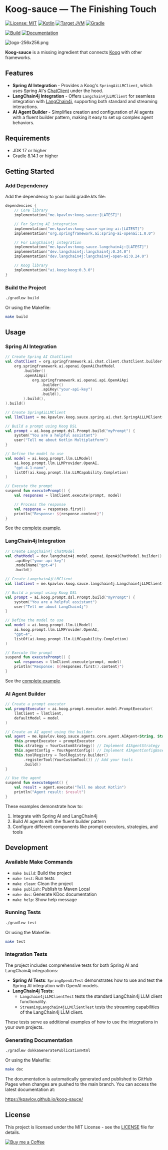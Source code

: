 # Koog-sauce — The Finishing Touch

[![License: MIT](https://img.shields.io/badge/License-MIT-yellow.svg)](https://opensource.org/licenses/MIT)
[![Kotlin](https://img.shields.io/badge/kotlin-2.2.0-blue.svg?logo=kotlin)](https://kotlinlang.org)
[![Target JVM](https://img.shields.io/badge/Target%20JVM-17-green.svg)](https://jdk.java.net/17/)
[![Gradle](https://img.shields.io/badge/Gradle-8.14.3-green.svg)](https://gradle.org)

[![Build](https://github.com/kpavlov/koog-sauce/actions/workflows/build.yml/badge.svg)](https://github.com/kpavlov/koog-sauce/actions/workflows/build.yml?branch=main)
[![Documentation](https://img.shields.io/badge/Documentation-KDoc-blue)](https://kpavlov.github.io/koog-sauce/)

![logo-256x256.png](docs/logo-256x256.png)

**Koog-sauce** is a missing ingredient that connects [Koog](https://github.com/JetBrains/koog) with other frameworks.

## Features

- **Spring AI Integration** - Provides a Koog's `SpringAiLLMClient`, which uses Spring AI's [ChatClient](https://docs.spring.io/spring-ai/reference/api/chatclient.html) under the hood.
- **LangChain4j Integration** - Offers `Langchain4jLLMClient` for seamless integration with [LangChain4j](https://github.com/langchain4j/langchain4j), supporting both standard and streaming interactions.
- **AI Agent Builder** - Simplifies creation and configuration of AI agents with a fluent builder pattern, making it easy to set up complex agent behaviors.

## Requirements

- JDK 17 or higher
- Gradle 8.14.1 or higher

## Getting Started

### Add Dependency

Add the dependency to your build.gradle.kts file:

```kotlin
dependencies {
    // Core library
    implementation("me.kpavlov:koog-sauce:[LATEST]")

    // For Spring AI integration
    implementation("me.kpavlov:koog-sauce-spring-ai:[LATEST]")
    implementation("org.springframework.ai:spring-ai-openai:1.0.0")

    // For LangChain4j integration
    implementation("me.kpavlov:koog-sauce-langchain4j:[LATEST]")
    implementation("dev.langchain4j:langchain4j:0.24.0")
    implementation("dev.langchain4j:langchain4j-open-ai:0.24.0")

    // Koog library
    implementation("ai.koog:koog:0.3.0")
}
```

### Build the Project

```bash
./gradlew build
```

Or using the Makefile:

```bash
make build
```

## Usage

### Spring AI Integration

```kotlin
// Create Spring AI ChatClient
val chatClient = org.springframework.ai.chat.client.ChatClient.builder(
    org.springframework.ai.openai.OpenAiChatModel
        .builder()
        .openAiApi(
            org.springframework.ai.openai.api.OpenAiApi
                .builder()
                .apiKey("your-api-key")
                .build(),
        ).build(),
).build()

// Create SpringAiLLMClient
val llmClient = me.kpavlov.koog.sauce.spring.ai.chat.SpringAiLLMClient(chatClient)

// Build a prompt using Koog DSL
val prompt = ai.koog.prompt.dsl.Prompt.build("myPrompt") {
    system("You are a helpful assistant")
    user("Tell me about Kotlin Multiplatform")
}

// Define the model to use
val model = ai.koog.prompt.llm.LLModel(
    ai.koog.prompt.llm.LLMProvider.OpenAI, 
    "gpt-4.1-nano", 
    listOf(ai.koog.prompt.llm.LLMCapability.Completion)
)

// Execute the prompt
suspend fun executePrompt() {
    val responses = llmClient.execute(prompt, model)

    // Process the response
    val response = responses.first()
    println("Response: ${response.content}")
}
```

See the [complete example](examples/src/main/kotlin/me/kpavlov/koog/sauce/examples/SpringAiExample.kt).

### LangChain4j Integration

```kotlin
// Create LangChain4j ChatModel
val chatModel = dev.langchain4j.model.openai.OpenAiChatModel.builder()
    .apiKey("your-api-key")
    .modelName("gpt-4")
    .build()

// Create Langchain4jLLMClient
val llmClient = me.kpavlov.koog.sauce.langchain4j.Langchain4jLLMClient(chatModel = chatModel)

// Build a prompt using Koog DSL
val prompt = ai.koog.prompt.dsl.Prompt.build("myPrompt") {
    system("You are a helpful assistant")
    user("Tell me about LangChain4j")
}

// Define the model to use
val model = ai.koog.prompt.llm.LLModel(
    ai.koog.prompt.llm.LLMProvider.OpenAI, 
    "gpt-4", 
    listOf(ai.koog.prompt.llm.LLMCapability.Completion)
)

// Execute the prompt
suspend fun executePrompt() {
    val responses = llmClient.execute(prompt, model)
    println("Response: ${responses.first().content}")
}
```

See the [complete example](examples/src/main/kotlin/me/kpavlov/koog/sauce/examples/LangChain4jAIAgentExample.kt).   


### AI Agent Builder

```kotlin
// Create a prompt executor
val promptExecutor = ai.koog.prompt.executor.model.PromptExecutor(
    llmClient = llmClient,
    defaultModel = model
)

// Create an AI agent using the builder
val agent = me.kpavlov.koog.sauce.agents.core.agent.AIAgent<String, String> {
    this.promptExecutor = promptExecutor
    this.strategy = YourCustomStrategy() // Implement AIAgentStrategy
    this.agentConfig = YourAgentConfig() // Implement AIAgentConfigBase
    this.toolRegistry = ToolRegistry.builder()
        .registerTool(YourCustomTool()) // Add your tools
        .build()
}

// Use the agent
suspend fun executeAgent() {
    val result = agent.execute("Tell me about Kotlin")
    println("Agent result: $result")
}
```

These examples demonstrate how to:
1. Integrate with Spring AI and LangChain4j
2. Build AI agents with the fluent builder pattern
3. Configure different components like prompt executors, strategies, and tools

## Development

### Available Make Commands

- `make build`: Build the project
- `make test`: Run tests
- `make clean`: Clean the project
- `make publish`: Publish to Maven Local
- `make doc`: Generate KDoc documentation
- `make help`: Show help message

### Running Tests

```bash
./gradlew test
```

Or using the Makefile:

```bash
make test
```

### Integration Tests

The project includes comprehensive tests for both Spring AI and LangChain4j integrations:

- **Spring AI Tests**: `SpringOpenAiTest` demonstrates how to use and test the Spring AI integration with OpenAI models.
- **LangChain4j Tests**: 
  - `Langchain4jLLMClientTest` tests the standard LangChain4j LLM client functionality.
  - `StreamingLangchain4jLLMClientTest` tests the streaming capabilities of the LangChain4j LLM client.

These tests serve as additional examples of how to use the integrations in your own projects.

### Generating Documentation

```bash
./gradlew dokkaGeneratePublicationHtml
```

Or using the Makefile:

```bash
make doc
```

The documentation is automatically generated and published to GitHub Pages when changes are pushed to the main branch. You can access the latest documentation at:

https://kpavlov.github.io/koog-sauce/

## License

This project is licensed under the MIT License - see the [LICENSE](LICENSE) file for details.

[![Buy me a Coffee](https://cdn.buymeacoffee.com/buttons/default-orange.png)](https://buymeacoffee.com/mailsk)

